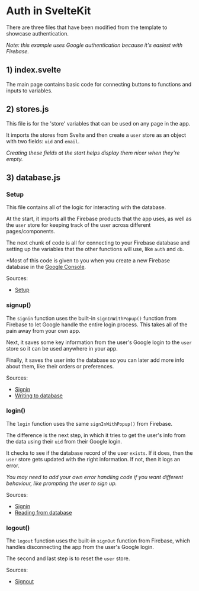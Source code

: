 # Auth in SvelteKit

There are three files that have been modified from the template to showcase authentication.

*Note: this example uses Google authentication because it's easiest with Firebase.*

## 1) index.svelte

The main page contains basic code for connecting buttons to functions and inputs to variables.

## 2) stores.js

This file is for the 'store' variables that can be used on any page in the app.

It imports the stores from Svelte and then create a `user` store as an object with two fields: `uid` and `email`.

*Creating these fields at the start helps display them nicer when they're empty.*

## 3) database.js

### Setup 

This file contains all of the logic for interacting with the database.

At the start, it imports all the Firebase products that the app uses, as well as the `user` store for keeping track of the user across different pages/components.

The next chunk of code is all for connecting to your Firebase database and setting up the variables that the other functions will use, like `auth` and `db`.

*Most of this code is given to you when you create a new Firebase database in the [Google Console](https://console.firebase.google.com/).

Sources:
 * [Setup](https://firebase.google.com/docs/database/web/start)

### signup()

The `signin` function uses the built-in `signInWithPopup()` function from Firebase to let Google handle the entire login process. This takes all of the pain away from your own app.

Next, it saves some key information from the user's Google login to the `user` store so it can be used anywhere in your app.

Finally, it saves the user into the database so you can later add more info about them, like their orders or preferences.

Sources:
 * [Signin](https://firebase.google.com/docs/auth/web/google-signin#handle_the_sign-in_flow_with_the_firebase_sdk)
 * [Writing to database](https://firebase.google.com/docs/firestore/manage-data/add-data#add_a_document)

### login()

The `login` function uses the same `signInWithPopup()` from Firebase.

The difference is the next step, in which it tries to get the user's info from the data using their `uid` from their Google login.

It checks to see if the database record of the user `exists`. If it does, then the `user` store gets updated with the right information. If not, then it logs an error.

*You may need to add your own error handling code if you want different behaviour, like prompting the user to sign up.*

Sources:
 * [Signin](https://firebase.google.com/docs/auth/web/google-signin#handle_the_sign-in_flow_with_the_firebase_sdk)
 * [Reading from database](https://firebase.google.com/docs/firestore/query-data/get-data#get_a_document)

### logout()

The `logout` function uses the built-in `signOut` function from Firebase, which handles disconnecting the app from the user's Google login.

The second and last step is to reset the `user` store.

Sources:
 * [Signout](https://firebase.google.com/docs/auth/web/google-signin#next_steps)
